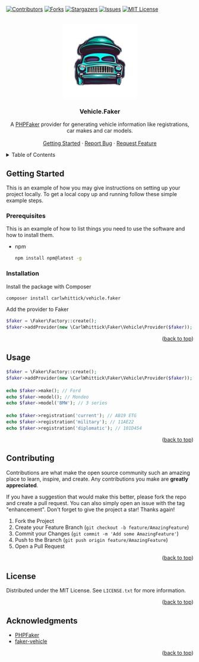 <!-- Improved compatibility of back to top link: See: https://github.com/othneildrew/Best-README-Template/pull/73 -->
<a name="readme-top"></a>

<!-- PROJECT SHIELDS -->
[![Contributors][contributors-shield]][contributors-url]
[![Forks][forks-shield]][forks-url]
[![Stargazers][stars-shield]][stars-url]
[![Issues][issues-shield]][issues-url]
[![MIT License][license-shield]][license-url]

<br />
<div align="center">
  <a href="https://github.com/carlwhittick/vehicle.faker">
    <img src="images/logo.png" alt="Vehicle.Faker Logo" width="200">
  </a>
  <h3 align="center">Vehicle.Faker</h3>
  <p align="center">
    A <a href="https://fakerphp.github.io/">PHPFaker</a> provider for generating vehicle information like registrations, car makes and car models.
    <!-- <br /> -->
    <!-- <a href="https://github.com/carlwhittick/vehicle.faker"><strong>Explore the docs »</strong></a> -->
    <br />
    <br />
    <a href="#getting-started">Getting Started</a>
    ·
    <a href="https://github.com/carlwhittick/vehicle.faker/issues/new?labels=bug&template=bug-report---.md">Report Bug</a>
    ·
    <a href="https://github.com/carlwhittick/vehicle.faker/issues/new?labels=enhancement&template=feature-request---.md">Request Feature</a>
  </p>
</div>



<!-- TABLE OF CONTENTS -->
<details>
  <summary>Table of Contents</summary>
  <ol>
    <li>
      <a href="#getting-started">Getting Started</a>
      <ul>
        <li><a href="#prerequisites">Prerequisites</a></li>
        <li><a href="#installation">Installation</a></li>
      </ul>
    </li>
    <li><a href="#usage">Usage</a></li>
    <li><a href="#roadmap">Roadmap</a></li>
    <li><a href="#contributing">Contributing</a></li>
    <li><a href="#license">License</a></li>
    <li><a href="#acknowledgments">Acknowledgments</a></li>
  </ol>
</details>

<!-- GETTING STARTED -->
## Getting Started

This is an example of how you may give instructions on setting up your project locally.
To get a local copy up and running follow these simple example steps.

### Prerequisites

This is an example of how to list things you need to use the software and how to install them.
* npm
  ```sh
  npm install npm@latest -g
  ```

### Installation

Install the package with Composer
```sh
composer install carlwhittick/vehicle.faker
```

Add the provider to Faker
```php
$faker = \Faker\Factory::create();
$faker->addProvider(new \CarlWhittick\Faker\Vehicle\Provider($faker));
```

<p align="right">(<a href="#readme-top">back to top</a>)</p>


<!-- USAGE EXAMPLES -->
## Usage

```php
$faker = \Faker\Factory::create();
$faker->addProvider(new \CarlWhittick\Faker\Vehicle\Provider($faker));

echo $faker->make(); // Ford
echo $faker->model(); // Mondeo
echo $faker->model('BMW'); // 3 series

echo $faker->registration('current'); // AB19 ETG
echo $faker->registration('military'); // 11AE22 
echo $faker->registration('diplomatic'); // 101D454 

```

<p align="right">(<a href="#readme-top">back to top</a>)</p>



<!-- ROADMAP -->
<!-- ## Roadmap -->
<!---->
<!-- - [ ] Feature 1 -->
<!-- - [ ] Feature 2 -->
<!-- - [ ] Feature 3 -->
<!--     - [ ] Nested Feature -->
<!---->
<!-- See the [open issues](https://github.com/carlwhittick/vehicle.faker/issues) for a full list of proposed features (and known issues). -->
<!---->
<!-- <p align="right">(<a href="#readme-top">back to top</a>)</p> -->



<!-- CONTRIBUTING -->
## Contributing

Contributions are what make the open source community such an amazing place to learn, inspire, and create. Any contributions you make are **greatly appreciated**.

If you have a suggestion that would make this better, please fork the repo and create a pull request. You can also simply open an issue with the tag "enhancement".
Don't forget to give the project a star! Thanks again!

1. Fork the Project
2. Create your Feature Branch (`git checkout -b feature/AmazingFeature`)
3. Commit your Changes (`git commit -m 'Add some AmazingFeature'`)
4. Push to the Branch (`git push origin feature/AmazingFeature`)
5. Open a Pull Request

<p align="right">(<a href="#readme-top">back to top</a>)</p>



<!-- LICENSE -->
## License

Distributed under the MIT License. See `LICENSE.txt` for more information.

<p align="right">(<a href="#readme-top">back to top</a>)</p>



<!-- ACKNOWLEDGMENTS -->
## Acknowledgments

* [PHPFaker](https://fakerphp.github.io/)
* [faker-vehicle](https://github.com/mattwells/faker-vehicle)

<p align="right">(<a href="#readme-top">back to top</a>)</p>



<!-- MARKDOWN LINKS & IMAGES -->
<!-- https://www.markdownguide.org/basic-syntax/#reference-style-links -->
[contributors-shield]: https://img.shields.io/github/contributors/carlwhittick/vehicle.faker.svg?style=for-the-badge
[contributors-url]: https://github.com/carlwhittick/vehicle.faker/graphs/contributors
[forks-shield]: https://img.shields.io/github/forks/carlwhittick/vehicle.faker.svg?style=for-the-badge
[forks-url]: https://github.com/carlwhittick/vehicle.faker/network/members
[stars-shield]: https://img.shields.io/github/stars/carlwhittick/vehicle.faker.svg?style=for-the-badge
[stars-url]: https://github.com/carlwhittick/vehicle.faker/stargazers
[issues-shield]: https://img.shields.io/github/issues/carlwhittick/vehicle.faker.svg?style=for-the-badge
[issues-url]: https://github.com/carlwhittick/vehicle.faker/issues
[license-shield]: https://img.shields.io/github/license/carlwhittick/vehicle.faker.svg?style=for-the-badge
[license-url]: https://github.com/carlwhittick/vehicle.faker/blob/master/LICENSE.txt
[linkedin-shield]: https://img.shields.io/badge/-LinkedIn-black.svg?style=for-the-badge&logo=linkedin&colorB=555
[linkedin-url]: https://linkedin.com/in/linkedin_username
